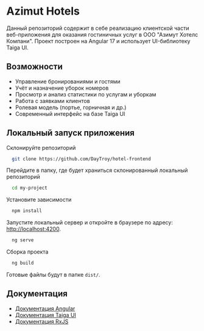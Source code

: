 # Azimut Hotels

Данный репозиторий содержит в себе реализацию клиентской части веб-приложения для оказания гостиничных услуг в ООО "Азимут Хотелс Компани". Проект построен на Angular 17 и использует UI-библиотеку Taiga UI.

## Возможности

- Управление бронированиями и гостями
- Учёт и назначение уборок номеров
- Просмотр и анализ статистики по услугам и уборкам
- Работа с заявками клиентов
- Ролевая модель (портье, горничная и др.)
- Современный интерфейс на базе Taiga UI

## Локальный запуск приложения

Склонируйте репозиторий

```bash
  git clone https://github.com/DayTroy/hotel-frontend
```

Перейдите в папку, где будет храниться склонированный локальный репозиторий
```bash
  cd my-project
```

Установите зависимости
```bash
  npm install
```

Запустите локальный сервер и откройте в браузере по адресу: [http://localhost:4200](http://localhost:4200).
```bash
  ng serve
```
Сборка проекта
```bash
  ng build
```
Готовые файлы будут в папке `dist/`.
## Документация

- [Документация Angular](https://angular.dev/)
- [Документация Taiga UI](https://taiga-ui.dev/)
- [Документация RxJS](https://www.learnrxjs.io/)
